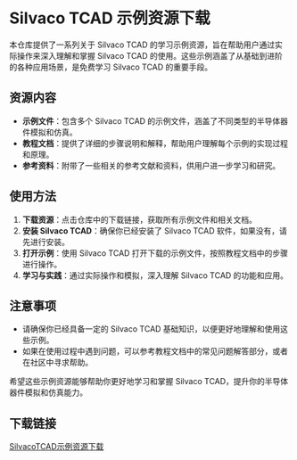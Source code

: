 # Silvaco TCAD 示例资源下载

本仓库提供了一系列关于 Silvaco TCAD 的学习示例资源，旨在帮助用户通过实际操作来深入理解和掌握 Silvaco TCAD 的使用。这些示例涵盖了从基础到进阶的各种应用场景，是免费学习 Silvaco TCAD 的重要手段。

## 资源内容

- **示例文件**：包含多个 Silvaco TCAD 的示例文件，涵盖了不同类型的半导体器件模拟和仿真。
- **教程文档**：提供了详细的步骤说明和解释，帮助用户理解每个示例的实现过程和原理。
- **参考资料**：附带了一些相关的参考文献和资料，供用户进一步学习和研究。

## 使用方法

1. **下载资源**：点击仓库中的下载链接，获取所有示例文件和相关文档。
2. **安装 Silvaco TCAD**：确保你已经安装了 Silvaco TCAD 软件，如果没有，请先进行安装。
3. **打开示例**：使用 Silvaco TCAD 打开下载的示例文件，按照教程文档中的步骤进行操作。
4. **学习与实践**：通过实际操作和模拟，深入理解 Silvaco TCAD 的功能和应用。

## 注意事项

- 请确保你已经具备一定的 Silvaco TCAD 基础知识，以便更好地理解和使用这些示例。
- 如果在使用过程中遇到问题，可以参考教程文档中的常见问题解答部分，或者在社区中寻求帮助。

希望这些示例资源能够帮助你更好地学习和掌握 Silvaco TCAD，提升你的半导体器件模拟和仿真能力。

## 下载链接

[SilvacoTCAD示例资源下载](https://pan.quark.cn/s/3acdcf764b7b)